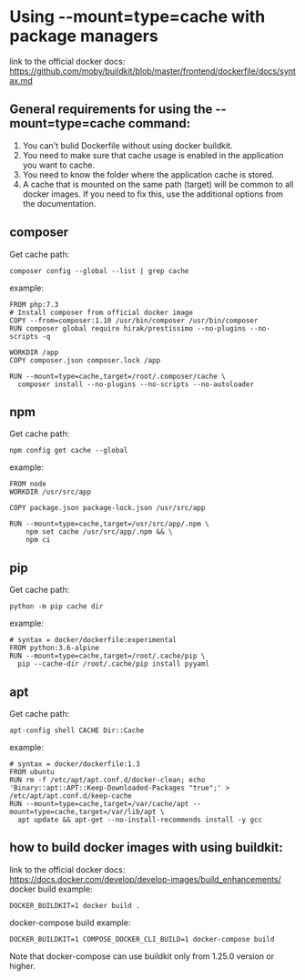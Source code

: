 # Using --mount=type=cache with package managers
link to the official docker docs:  
https://github.com/moby/buildkit/blob/master/frontend/dockerfile/docs/syntax.md  
## General requirements for using the --mount=type=cache command:  
1) You can't bulid Dockerfile without using docker buildkit.  
2) You need to make sure that cache usage is enabled in the application you want to cache.  
3) You need to know the folder where the application cache is stored.  
4) A cache that is mounted on the same path (target) will be common to all docker images. If you need to fix this, use the additional options from the documentation.  

## composer  
Get cache path:  
```
composer config --global --list | grep cache
```
example:  
```
FROM php:7.3
# Install composer from official docker image
COPY --from=composer:1.10 /usr/bin/composer /usr/bin/composer
RUN composer global require hirak/prestissimo --no-plugins --no-scripts -q

WORKDIR /app
COPY composer.json composer.lock /app

RUN --mount=type=cache,target=/root/.composer/cache \
  composer install --no-plugins --no-scripts --no-autoloader

```
## npm  
Get cache path:  
```
npm config get cache --global
```
example:  
```
FROM node
WORKDIR /usr/src/app

COPY package.json package-lock.json /usr/src/app

RUN --mount=type=cache,target=/usr/src/app/.npm \
    npm set cache /usr/src/app/.npm && \
    npm ci
```
## pip  
Get cache path:  
```
python -m pip cache dir
```
example:  
```
# syntax = docker/dockerfile:experimental
FROM python:3.6-alpine
RUN --mount=type=cache,target=/root/.cache/pip \
  pip --cache-dir /root/.cache/pip install pyyaml
```
## apt  
Get cache path:  
```
apt-config shell CACHE Dir::Cache
```
example:  
```
# syntax = docker/dockerfile:1.3
FROM ubuntu
RUN rm -f /etc/apt/apt.conf.d/docker-clean; echo 'Binary::apt::APT::Keep-Downloaded-Packages "true";' > /etc/apt/apt.conf.d/keep-cache
RUN --mount=type=cache,target=/var/cache/apt --mount=type=cache,target=/var/lib/apt \
  apt update && apt-get --no-install-recommends install -y gcc
```

## how to build docker images with using buildkit:  
link to the official docker docs:  
https://docs.docker.com/develop/develop-images/build_enhancements/  
docker build example:  
```
DOCKER_BUILDKIT=1 docker build .
```
docker-compose build example:  
```
DOCKER_BUILDKIT=1 COMPOSE_DOCKER_CLI_BUILD=1 docker-compose build
```
Note that docker-compose can use buildkit only from 1.25.0 version or higher.  
